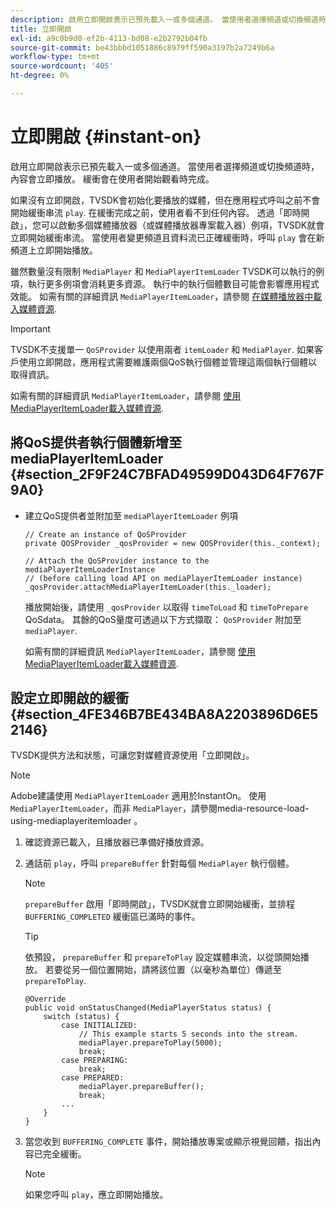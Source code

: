 ```yaml
---
description: 啟用立即開啟表示已預先載入一或多個通道。 當使用者選擇頻道或切換頻道時，內容會立即播放。 緩衝會在使用者開始觀看時完成。
title: 立即開啟
exl-id: a9c0b9d0-ef2b-4113-bd08-e2b2792b04fb
source-git-commit: be43bbbd1051886c8979ff590a3197b2a7249b6a
workflow-type: tm+mt
source-wordcount: '405'
ht-degree: 0%

---
```


# 立即開啟 {#instant-on}

啟用立即開啟表示已預先載入一或多個通道。 當使用者選擇頻道或切換頻道時，內容會立即播放。 緩衝會在使用者開始觀看時完成。

如果沒有立即開啟，TVSDK會初始化要播放的媒體，但在應用程式呼叫之前不會開始緩衝串流 `play`. 在緩衝完成之前，使用者看不到任何內容。 透過「即時開啟」，您可以啟動多個媒體播放器（或媒體播放器專案載入器）例項，TVSDK就會立即開始緩衝串流。 當使用者變更頻道且資料流已正確緩衝時，呼叫 `play` 會在新頻道上立即開始播放。

雖然數量沒有限制 `MediaPlayer` 和 `MediaPlayerItemLoader` TVSDK可以執行的例項，執行更多例項會消耗更多資源。 執行中的執行個體數目可能會影響應用程式效能。 如需有關的詳細資訊 `MediaPlayerItemLoader`，請參閱 [在媒體播放器中載入媒體資源](../../../tvsdk-2.7-for-android/content-playback-options/mediaplayer-initialize-for-video/t-psdk-android-2.7-media-resource-load.md).

>[!IMPORTANT]
>
>TVSDK不支援單一 `QoSProvider` 以使用兩者 `itemLoader` 和 `MediaPlayer`. 如果客戶使用立即開啟，應用程式需要維護兩個QoS執行個體並管理這兩個執行個體以取得資訊。

如需有關的詳細資訊 `MediaPlayerItemLoader`，請參閱 [使用MediaPlayerItemLoader載入媒體資源](../../../tvsdk-2.7-for-android/content-playback-options/mediaplayer-initialize-for-video/t-psdk-android-2.7-media-resource-load-using-mediaplayeritemloader.md).

## 將QoS提供者執行個體新增至mediaPlayerItemLoader {#section_2F9F24C7BFAD49599D043D64F767F9A0}

* 建立QoS提供者並附加至 `mediaPlayerItemLoader` 例項

   ```
   // Create an instance of QoSProvider  
   private QOSProvider _qosProvider = new QOSProvider(this._context);  
   
   // Attach the QoSProvider instance to the mediaPlayerItemLoaderInstance  
   // (before calling load API on mediaPlayerItemLoader instance)  
   _qosProvider.attachMediaPlayerItemLoader(this._loader); 
   ```

   播放開始後，請使用 `_qosProvider` 以取得 `timeToLoad` 和 `timeToPrepare` QoSdata。 其餘的QoS量度可透過以下方式擷取： `QoSProvider` 附加至 `mediaPlayer`.

   如需有關的詳細資訊 `MediaPlayerItemLoader`，請參閱 [使用MediaPlayerItemLoader載入媒體資源](../../../tvsdk-2.7-for-android/content-playback-options/mediaplayer-initialize-for-video/t-psdk-android-2.7-media-resource-load-using-mediaplayeritemloader.md#use-mediaplayeritemloader).

## 設定立即開啟的緩衝 {#section_4FE346B7BE434BA8A2203896D6E52146}

TVSDK提供方法和狀態，可讓您對媒體資源使用「立即開啟」。

>[!NOTE]
>
>Adobe建議使用 `MediaPlayerItemLoader` 適用於InstantOn。 使用 `MediaPlayerItemLoader`，而非 `MediaPlayer`，請參閱media-resource-load-using-mediaplayeritemloader 。

1. 確認資源已載入，且播放器已準備好播放資源。
1. 通話前 `play`，呼叫 `prepareBuffer` 針對每個 `MediaPlayer` 執行個體。

   >[!NOTE]
   >
   >`prepareBuffer` 啟用「即時開啟」，TVSDK就會立即開始緩衝，並排程 `BUFFERING_COMPLETED` 緩衝區已滿時的事件。

   >[!TIP]
   >
   >依預設， `prepareBuffer` 和 `prepareToPlay` 設定媒體串流，以從頭開始播放。 若要從另一個位置開始，請將該位置（以毫秒為單位）傳遞至 `prepareToPlay`.

   ```
   @Override 
   public void onStatusChanged(MediaPlayerStatus status) { 
       switch (status) { 
           case INITIALIZED: 
               // This example starts 5 seconds into the stream. 
               mediaPlayer.prepareToPlay(5000); 
               break; 
           case PREPARING: 
               break; 
           case PREPARED: 
               mediaPlayer.prepareBuffer(); 
               break; 
           ... 
       } 
   }
   ```

1. 當您收到 `BUFFERING_COMPLETE` 事件，開始播放專案或顯示視覺回饋，指出內容已完全緩衝。

   >[!NOTE]
   >
   >如果您呼叫 `play`，應立即開始播放。
